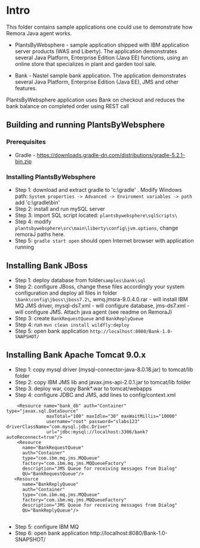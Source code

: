 # Intro

This folder contains sample applications one could use to demonstrate how Remora Java agent works.

* PlantsByWebsphere - sample application shipped with IBM application server products (WAS and Liberty). 
    The application demonstrates several Java Platform, Enterprise Edition (Java EE) functions, using an online store that specializes in 
    plant and garden tool sale.

* Bank              - Nastel sample bank application. The application demonstrates several Java Platform, Enterprise Edition (Java EE), 
    JMS and other features.

PlantsByWebsphere application uses Bank on checkout and reduces the bank balance on completed order using REST call

## Building and running PlantsByWebsphere 

### Prerequisites

* Gradle - https://downloads.gradle-dn.com/distributions/gradle-5.2.1-bin.zip

### Installing PlantsByWebsphere

* Step 1:	download and extract gradle to 'c:\gradle\' . Modify Windows path: `System properties -> Advanced -> Enviroment variables -> path` add 'c:\gradle\bin\'
* Step 2:	install and run mySQL server
* Step 3:	import SQL script located:  `plantsbywebsphere\sqlScripts\`
* Step 4:	modify `plantsbywebsphere\src\main\liberty\config\jvm.options`, change remoraJ paths here.
* Step 5:	`gradle start open` should open Internet browser with application running


## Installing Bank JBoss

* Step 1:    deploy database from folder`samples\bank\sql`
* Step 2:    configure JBoss, change these files accordingly your system configuration and deploy all files in folder 
`\bank\config\jboss\jboss7.2\`, wmq.jmsra-9.0.4.0.rar - will install IBM MQ JMS driver, mysql-ds7.xml - will configure database, 
jms-ds7.xml - will configure JMS. Attach java agent (see readme on RemoraJ)
* Step 3:    create `BankRequestQueue` and `BankReplyQueue`
* Step 4:    run `mvn clean install wildfly:deploy`
* Step 5:    open bank application `http://localhost:8080/Bank-1.0-SNAPSHOT/`


## Installing Bank Apache Tomcat 9.0.x

* Step 1:	copy mysql driver (mysql-connector-java-8.0.18.jar) to tomcat/lib folder
* Step 2:	copy IBM JMS lib and javax.jms-api-2.0.1.jar to tomcat/lib folder
* Step 3:	deploy war, copy  Bank*.war to tomcat/webapps
* Step 4:	configure JDBC and JMS, add lines to config/context.xml
```  
	<Resource name="bank_db" auth="Container" type="javax.sql.DataSource"
               maxTotal="100" maxIdle="30" maxWaitMillis="10000"
               username="root" password="slabs123" driverClassName="com.mysql.jdbc.Driver"
               url="jdbc:mysql://localhost:3306/bank?autoReconnect=true"/>
	<Resource
      name="BankRequestQueue"
      auth="Container"
      type="com.ibm.mq.jms.MQQueue"
      factory="com.ibm.mq.jms.MQQueueFactory"
      description="JMS Queue for receiving messages from Dialog"
      QU="BankRequestQueue"/>
   <Resource
      name="BankReplyQueue"
      auth="Container"
      type="com.ibm.mq.jms.MQQueue"
      factory="com.ibm.mq.jms.MQQueueFactory"
      description="JMS Queue for receiving messages from Dialog"
      QU="BankReplyQueue"/>
			   
````
* Step 5:	configure IBM MQ
* Step 6:	open bank application http://localhost:8080/Bank-1.0-SNAPSHOT/









 
